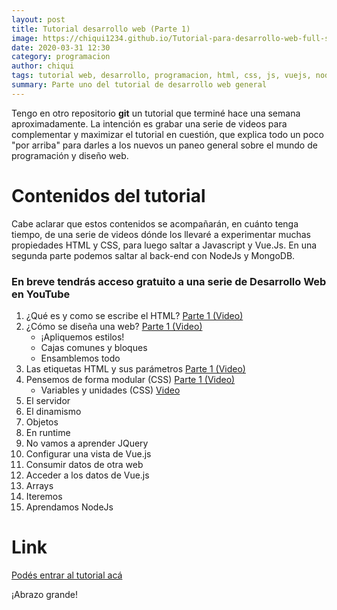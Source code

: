 ```yaml
---
layout: post
title: Tutorial desarrollo web (Parte 1)
image: https://chiqui1234.github.io/Tutorial-para-desarrollo-web-full-stack/img/first.webp
date: 2020-03-31 12:30
category: programacion
author: chiqui
tags: tutorial web, desarrollo, programacion, html, css, js, vuejs, nodejs
summary: Parte uno del tutorial de desarrollo web general
---
```


Tengo en otro repositorio **git** un tutorial que terminé hace una semana aproximadamente. La intención es grabar una serie de videos para complementar y maximizar el tutorial en cuestión, que explica todo un poco "por arriba" para darles a los nuevos un paneo general sobre el mundo de programación y diseño web.

# Contenidos del tutorial
Cabe aclarar que estos contenidos se acompañarán, en cuánto tenga tiempo, de una serie de videos dónde los llevaré a experimentar muchas propiedades HTML y CSS, para luego saltar a Javascript y Vue.Js. En una segunda parte podemos saltar al back-end con NodeJs y MongoDB.

### En breve tendrás acceso gratuito a una serie de Desarrollo Web en YouTube
1. ¿Qué es y como se escribe el HTML? [Parte 1 (Video)](https://m.youtube.com/watch?v=JdVvtH_8N-c)
2. ¿Cómo se diseña una web? [Parte 1 (Video)](https://m.youtube.com/watch?v=JdVvtH_8N-c)
   * ¡Apliquemos estilos!
   * Cajas comunes y bloques
   * Ensamblemos todo
3. Las etiquetas HTML y sus parámetros [Parte 1 (Video)](https://m.youtube.com/watch?v=JdVvtH_8N-c)
4. Pensemos de forma modular (CSS) [Parte 1 (Video)](https://m.youtube.com/watch?v=JdVvtH_8N-c)
   * Variables y unidades (CSS) [Video](https://www.youtube.com/watch?v=SxgsvLZ2RFY)
6. El servidor
7. El dinamismo
8. Objetos
9. En runtime
10. No vamos a aprender JQuery
11. Configurar una vista de Vue.js
12. Consumir datos de otra web
13. Acceder a los datos de Vue.js
14. Arrays
15. Iteremos
16. Aprendamos NodeJs


# Link
[Podés entrar al tutorial acá](https://chiqui1234.github.io/Tutorial-para-desarrollo-web-full-stack/)

¡Abrazo grande!